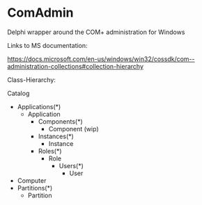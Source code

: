 # ComAdmin
Delphi wrapper around the COM+ administration for Windows

Links to MS documentation:

https://docs.microsoft.com/en-us/windows/win32/cossdk/com--administration-collections#collection-hierarchy

Class-Hierarchy:

Catalog
 - Applications(*)
   - Application
     - Components(*)
       - Component (wip)
     - Instances(*)
       - Instance
     - Roles(*)
       - Role
         - Users(*) 
           - User
 - Computer
 - Partitions(*)
   - Partition
